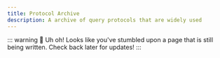 ```yaml
---
title: Protocol Archive
description: A archive of query protocols that are widely used
---
```


::: warning :construction: Uh oh! Looks like you've stumbled upon a page that is
still being written. Check back later for updates! :::
